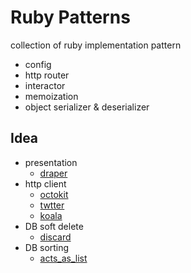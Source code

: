 # Ruby Patterns

collection of ruby implementation pattern

- config
- http router
- interactor
- memoization
- object serializer & deserializer


## Idea

- presentation
  - [draper](https://github.com/drapergem/draper)
- http client
  - [octokit](https://github.com/octokit/octokit.rb)
  - [twtter](https://github.com/sferik/twitter)
  - [koala](https://github.com/arsduo/koala)
- DB soft delete
  - [discard](https://github.com/jhawthorn/discard)
- DB sorting
  - [acts_as_list](https://github.com/brendon/acts_as_list)

